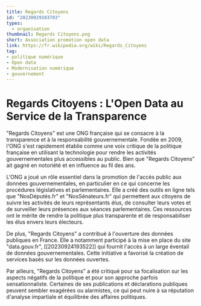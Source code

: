 ```yaml
---
title: Regards Citoyens
id: "20230929103703"
types:
  - organisation
thumbnail: Regards Citoyens.png
short: Association promotion open data
link: https://fr.wikipedia.org/wiki/Regards_Citoyens
tag:
- politique numérique
- Open data
- Modernisation numérique
- gouvernement
---
```

# Regards Citoyens : L'Open Data au Service de la Transparence

"Regards Citoyens" est une ONG française qui se consacre à la transparence et à la responsabilité gouvernementale. Fondée en 2009, l'ONG s'est rapidement établie comme une voix critique de la politique française en utilisant la technologie pour rendre les activités gouvernementales plus accessibles au public. Bien que "Regards Citoyens" ait gagné en notoriété et en influence au fil des ans.

 L'ONG a joué un rôle essentiel dans la promotion de l'accès public aux données gouvernementales, en particulier en ce qui concerne les procédures législatives et parlementaires. Elle a créé des outils en ligne tels que "NosDéputés.fr" et "NosSénateurs.fr" qui permettent aux citoyens de suivre les activités de leurs représentants élus, de consulter leurs votes et de surveiller leurs présences aux séances parlementaires. Ces ressources ont le mérite de rendre la politique plus transparente et de responsabiliser les élus envers leurs électeurs.

De plus, "Regards Citoyens" a contribué à l'ouverture des données publiques en France. Elle a notamment participé à la mise en place du site "data.gouv.fr", [[20230924193522]] qui fournit l'accès à un large éventail de données gouvernementales. Cette initiative a favorisé la création de services basés sur les données ouvertes.

Par ailleurs, "Regards Citoyens" a été critiqué pour sa focalisation sur les aspects négatifs de la politique et pour son approche parfois sensationnaliste. Certaines de ses publications et déclarations publiques peuvent sembler exagérées ou alarmistes, ce qui peut nuire à sa réputation d'analyse impartiale et équilibrée des affaires politiques.
